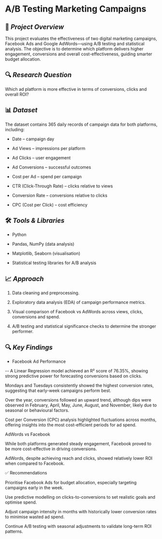 # **A/B Testing Marketing Campaigns**

## 📌 *Project Overview*

This project evaluates the effectiveness of two digital marketing campaigns, Facebook Ads and Google AdWords—using A/B testing and statistical analysis. The objective is to determine which platform delivers higher engagement, conversions and overall cost-effectiveness, guiding smarter budget allocation.

## 🔍 *Research Question*

Which ad platform is more effective in terms of conversions, clicks and overall ROI?

## 📊 *Dataset*

The dataset contains 365 daily records of campaign data for both platforms, including:

- Date – campaign day

- Ad Views – impressions per platform

- Ad Clicks – user engagement

- Ad Conversions – successful outcomes

- Cost per Ad – spend per campaign

- CTR (Click-Through Rate) – clicks relative to views

- Conversion Rate – conversions relative to clicks

- CPC (Cost per Click) – cost efficiency

## 🛠️ *Tools & Libraries*

- Python

- Pandas, NumPy (data analysis)

- Matplotlib, Seaborn (visualisation)

- Statistical testing libraries for A/B analysis

## 📈 *Approach*

1. Data cleaning and preprocessing.

2. Exploratory data analysis (EDA) of campaign performance metrics.

3. Visual comparison of Facebook vs AdWords across views, clicks, conversions and spend.

4. A/B testing and statistical significance checks to determine the stronger performer.

## 🔍 *Key Findings*

- Facebook Ad Performance

-- A Linear Regression model achieved an R² score of 76.35%, showing strong predictive power for forecasting conversions based on clicks.

Mondays and Tuesdays consistently showed the highest conversion rates, suggesting that early-week campaigns perform best.

Over the year, conversions followed an upward trend, although dips were observed in February, April, May, June, August, and November, likely due to seasonal or behavioural factors.

Cost per Conversion (CPC) analysis highlighted fluctuations across months, offering insights into the most cost-efficient periods for ad spend.

AdWords vs Facebook

While both platforms generated steady engagement, Facebook proved to be more cost-effective in driving conversions.

AdWords, despite achieving reach and clicks, showed relatively lower ROI when compared to Facebook.

✅ Recommendations

Prioritise Facebook Ads for budget allocation, especially targeting campaigns early in the week.

Use predictive modelling on clicks-to-conversions to set realistic goals and optimise spend.

Adjust campaign intensity in months with historically lower conversion rates to minimise wasted ad spend.

Continue A/B testing with seasonal adjustments to validate long-term ROI patterns.

